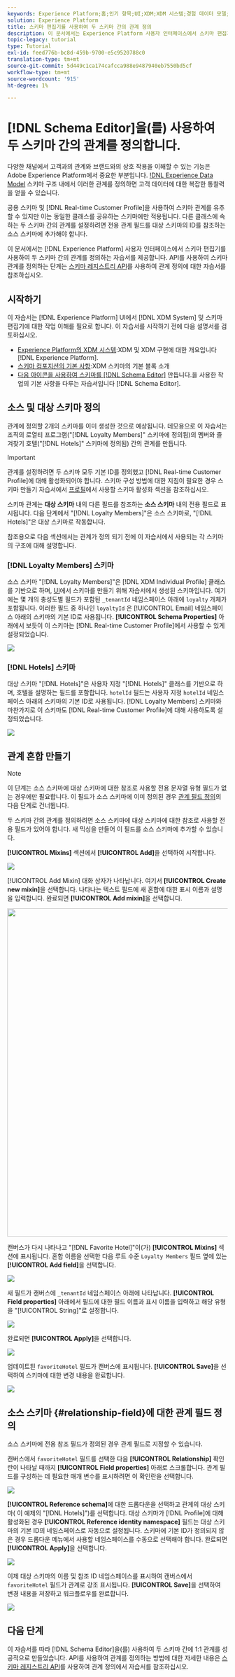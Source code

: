 ```yaml
---
keywords: Experience Platform;홈;인기 항목;UI;XDM;XDM 시스템;경험 데이터 모델;경험 데이터 모델;경험 데이터 모델;데이터 모델;스키마 편집기;스키마;스키마;스키마;스키마;생성;관계;참조;참조;참조
solution: Experience Platform
title: 스키마 편집기를 사용하여 두 스키마 간의 관계 정의
description: 이 문서에서는 Experience Platform 사용자 인터페이스에서 스키마 편집기를 사용하여 두 스키마 간의 관계를 정의하는 자습서를 제공합니다.
topic-legacy: tutorial
type: Tutorial
exl-id: feed776b-bc8d-459b-9700-e5c9520788c0
translation-type: tm+mt
source-git-commit: 5d449c1ca174cafcca988e9487940eb7550bd5cf
workflow-type: tm+mt
source-wordcount: '915'
ht-degree: 1%

---
```


# [!DNL Schema Editor]을(를) 사용하여 두 스키마 간의 관계를 정의합니다.

다양한 채널에서 고객과의 관계와 브랜드와의 상호 작용을 이해할 수 있는 기능은 Adobe Experience Platform에서 중요한 부분입니다. [!DNL Experience Data Model](XDM) 스키마 구조 내에서 이러한 관계를 정의하면 고객 데이터에 대한 복잡한 통찰력을 얻을 수 있습니다.

공용 스키마 및 [!DNL Real-time Customer Profile]을 사용하여 스키마 관계를 유추할 수 있지만 이는 동일한 클래스를 공유하는 스키마에만 적용됩니다. 다른 클래스에 속하는 두 스키마 간의 관계를 설정하려면 전용 관계 필드를 대상 스키마의 ID를 참조하는 소스 스키마에 추가해야 합니다.

이 문서에서는 [!DNL Experience Platform] 사용자 인터페이스에서 스키마 편집기를 사용하여 두 스키마 간의 관계를 정의하는 자습서를 제공합니다. API를 사용하여 스키마 관계를 정의하는 단계는 [스키마 레지스트리 API](relationship-api.md)를 사용하여 관계 정의에 대한 자습서를 참조하십시오.

## 시작하기

이 자습서는 [!DNL Experience Platform] UI에서 [!DNL XDM System] 및 스키마 편집기에 대한 작업 이해를 필요로 합니다. 이 자습서를 시작하기 전에 다음 설명서를 검토하십시오.

* [Experience Platform의 XDM 시스템](../home.md):XDM 및 XDM 구현에 대한 개요입니다 [!DNL Experience Platform].
* [스키마 컴포지션의 기본 사항](../schema/composition.md):XDM 스키마의 기본 블록 소개
* [다음 아이콘을 사용하여 스키마를 [!DNL Schema Editor]](create-schema-ui.md) 만듭니다.을 사용한 작업의 기본 사항을 다루는 자습서입니다 [!DNL Schema Editor].

## 소스 및 대상 스키마 정의

관계에 정의할 2개의 스키마를 이미 생성한 것으로 예상됩니다. 데모용으로 이 자습서는 조직의 로열티 프로그램(&quot;[!DNL Loyalty Members]&quot; 스키마에 정의됨)의 멤버와 즐겨찾기 호텔(&quot;[!DNL Hotels]&quot; 스키마에 정의됨) 간의 관계를 만듭니다.

>[!IMPORTANT]
>
>관계를 설정하려면 두 스키마 모두 기본 ID를 정의했고 [!DNL Real-time Customer Profile]에 대해 활성화되어야 합니다. 스키마 구성 방법에 대한 지침이 필요한 경우 스키마 만들기 자습서에서 [프로필](./create-schema-ui.md#profile)에서 사용할 스키마 활성화 섹션을 참조하십시오.

스키마 관계는 **대상 스키마** 내의 다른 필드를 참조하는 **소스 스키마** 내의 전용 필드로 표시됩니다. 다음 단계에서 &quot;[!DNL Loyalty Members]&quot;은 소스 스키마로, &quot;[!DNL Hotels]&quot;은 대상 스키마로 작동합니다.

참조용으로 다음 섹션에서는 관계가 정의 되기 전에 이 자습서에서 사용되는 각 스키마의 구조에 대해 설명합니다.

### [!DNL Loyalty Members] 스키마

소스 스키마 &quot;[!DNL Loyalty Members]&quot;은 [!DNL XDM Individual Profile] 클래스를 기반으로 하며, [UI](create-schema-ui.md)에서 스키마를 만들기 위해 자습서에서 생성된 스키마입니다. 여기에는 몇 개의 충성도별 필드가 포함된 `_tenantId` 네임스페이스 아래에 `loyalty` 개체가 포함됩니다. 이러한 필드 중 하나인 `loyaltyId` 은 [!UICONTROL Email] 네임스페이스 아래의 스키마의 기본 ID로 사용됩니다. **[!UICONTROL Schema Properties]** 아래에서 보듯이 이 스키마는 [!DNL Real-time Customer Profile]에서 사용할 수 있게 설정되었습니다.

![](../images/tutorials/relationship/loyalty-members.png)

### [!DNL Hotels] 스키마

대상 스키마 &quot;[!DNL Hotels]&quot;은 사용자 지정 &quot;[!DNL Hotels]&quot; 클래스를 기반으로 하며, 호텔을 설명하는 필드를 포함합니다. `hotelId` 필드는 사용자 지정 `hotelId` 네임스페이스 아래의 스키마의 기본 ID로 사용됩니다. [!DNL Loyalty Members] 스키마와 마찬가지로 이 스키마도 [!DNL Real-time Customer Profile]에 대해 사용하도록 설정되었습니다.

![](../images/tutorials/relationship/hotels.png)

## 관계 혼합 만들기

>[!NOTE]
>
>이 단계는 소스 스키마에 대상 스키마에 대한 참조로 사용할 전용 문자열 유형 필드가 없는 경우에만 필요합니다. 이 필드가 소스 스키마에 이미 정의된 경우 [관계 필드 정의](#relationship-field)의 다음 단계로 건너뜁니다.

두 스키마 간의 관계를 정의하려면 소스 스키마에 대상 스키마에 대한 참조로 사용할 전용 필드가 있어야 합니다. 새 믹싱을 만들어 이 필드를 소스 스키마에 추가할 수 있습니다.

**[!UICONTROL Mixins]** 섹션에서 **[!UICONTROL Add]**&#x200B;을 선택하여 시작합니다.

![](../images/tutorials/relationship/loyalty-add-mixin.png)

[!UICONTROL Add Mixin] 대화 상자가 나타납니다. 여기서 **[!UICONTROL Create new mixin]**&#x200B;을 선택합니다. 나타나는 텍스트 필드에 새 혼합에 대한 표시 이름과 설명을 입력합니다. 완료되면 **[!UICONTROL Add mixin]**&#x200B;을 선택합니다.

<img src="../images/tutorials/relationship/loyalty-create-new-mixin.png" width="750"><br>

캔버스가 다시 나타나고 &quot;[!DNL Favorite Hotel]&quot;이(가) **[!UICONTROL Mixins]** 섹션에 표시됩니다. 혼합 이름을 선택한 다음 루트 수준 `Loyalty Members` 필드 옆에 있는 **[!UICONTROL Add field]**&#x200B;을 선택합니다.

![](../images/tutorials/relationship/loyalty-add-field.png)

새 필드가 캔버스에 `_tenantId` 네임스페이스 아래에 나타납니다. **[!UICONTROL Field properties]** 아래에서 필드에 대한 필드 이름과 표시 이름을 입력하고 해당 유형을 &quot;[!UICONTROL String]&quot;로 설정합니다.

![](../images/tutorials/relationship/relationship-field-details.png)

완료되면 **[!UICONTROL Apply]**&#x200B;을 선택합니다.

![](../images/tutorials/relationship/relationship-field-apply.png)

업데이트된 `favoriteHotel` 필드가 캔버스에 표시됩니다. **[!UICONTROL Save]**&#x200B;을 선택하여 스키마에 대한 변경 내용을 완료합니다.

![](../images/tutorials/relationship/relationship-field-save.png)

## 소스 스키마 {#relationship-field}에 대한 관계 필드 정의

소스 스키마에 전용 참조 필드가 정의된 경우 관계 필드로 지정할 수 있습니다.

캔버스에서 `favoriteHotel` 필드를 선택한 다음 **[!UICONTROL Relationship]** 확인란이 나타날 때까지 **[!UICONTROL Field properties]** 아래로 스크롤합니다. 관계 필드를 구성하는 데 필요한 매개 변수를 표시하려면 이 확인란을 선택합니다.

![](../images/tutorials/relationship/relationship-checkbox.png)

**[!UICONTROL Reference schema]**&#x200B;에 대한 드롭다운을 선택하고 관계의 대상 스키마( 이 예제의 &quot;[!DNL Hotels]&quot;)를 선택합니다. 대상 스키마가 [!DNL Profile]에 대해 활성화된 경우 **[!UICONTROL Reference identity namespace]** 필드는 대상 스키마의 기본 ID의 네임스페이스로 자동으로 설정됩니다. 스키마에 기본 ID가 정의되지 않은 경우 드롭다운 메뉴에서 사용할 네임스페이스를 수동으로 선택해야 합니다. 완료되면 **[!UICONTROL Apply]**&#x200B;을 선택합니다.

![](../images/tutorials/relationship/reference-schema-id-namespace.png)

이제 대상 스키마의 이름 및 참조 ID 네임스페이스를 표시하여 캔버스에서 `favoriteHotel` 필드가 관계로 강조 표시됩니다. **[!UICONTROL Save]**&#x200B;을 선택하여 변경 내용을 저장하고 워크플로우를 완료합니다.

![](../images/tutorials/relationship/relationship-save.png)

## 다음 단계

이 자습서를 따라 [!DNL Schema Editor]을(를) 사용하여 두 스키마 간에 1:1 관계를 성공적으로 만들었습니다. API를 사용하여 관계를 정의하는 방법에 대한 자세한 내용은 [스키마 레지스트리 API](relationship-api.md)를 사용하여 관계 정의에서 자습서를 참조하십시오.
